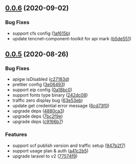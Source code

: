 ## [0.0.6](https://github.com/serverless-components/tencent-laravel/compare/v0.0.5...v0.0.6) (2020-09-02)


### Bug Fixes

* support cfs config ([1af615b](https://github.com/serverless-components/tencent-laravel/commit/1af615bf4bf6950c862387b25f414f8d14cc1fbe))
* update tencnet-component-toolkit for api mark ([b5de551](https://github.com/serverless-components/tencent-laravel/commit/b5de551fe3fcddfc7021f01f7b0563c0b2cc9669))

## [0.0.5](https://github.com/serverless-components/tencent-laravel/compare/v0.0.4...v0.0.5) (2020-08-26)


### Bug Fixes

* apigw isDisabled ([c27183d](https://github.com/serverless-components/tencent-laravel/commit/c27183d7ec1b420c5a16dcd03185bb72c0413f7c))
* prettier config ([3e06493](https://github.com/serverless-components/tencent-laravel/commit/3e06493fbf9c99f9e293f2f851884cd0a5315577))
* support eip config ([0a18bc0](https://github.com/serverless-components/tencent-laravel/commit/0a18bc0e12e2422806c9eab3edfc2ffa064ae4c1))
* support fonts type binary ([242dc08](https://github.com/serverless-components/tencent-laravel/commit/242dc080162f93c27aa8f94adc67db307269ecb2))
* traffic zero display bug ([63e53eb](https://github.com/serverless-components/tencent-laravel/commit/63e53eb393dab71f9b38fdd627910f947a865ca5))
* update get credential error message ([6cd73f0](https://github.com/serverless-components/tencent-laravel/commit/6cd73f0e78dd6ab5e95d721cc0dbc82d2d01fdc8))
* upgrade deps ([4880ca3](https://github.com/serverless-components/tencent-laravel/commit/4880ca396d8dc4673504e189c900f971c83a357a))
* upgrade deps ([7bc2f9e](https://github.com/serverless-components/tencent-laravel/commit/7bc2f9e076d2ab02cf0bddc8180666844cf3ecf3))
* upgrade deps ([c9166b7](https://github.com/serverless-components/tencent-laravel/commit/c9166b7733e769175aed9103c2aeeab923ba3e85))


### Features

* support scf publish version and traffic setup ([947b2f7](https://github.com/serverless-components/tencent-laravel/commit/947b2f7f16b82fc9aca3b5e822a6b00041f77586))
* support usage plan & auth ([a41c2b5](https://github.com/serverless-components/tencent-laravel/commit/a41c2b591400e814e2b1826b2d100f92d8f75e04))
* upgrade laravel to v2 ([77574f9](https://github.com/serverless-components/tencent-laravel/commit/77574f9de9ba70391f0729087dd82846ae01facd))
